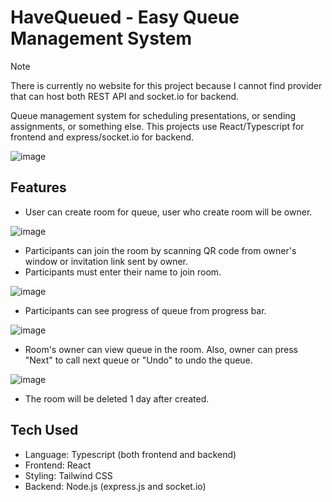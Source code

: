 # HaveQueued - Easy Queue Management System

> [!NOTE]
> There is currently no website for this project because I cannot find provider that can host both REST API and socket.io for backend.

Queue management system for scheduling presentations, or sending assignments, or something else. This projects use React/Typescript for frontend and express/socket.io for backend.

![image](https://github.com/creampiney/have-queued/assets/58902996/ca1db6d9-2e68-4c3b-9c38-1508f060094c)

## Features

- User can create room for queue, user who create room will be owner.

![image](https://github.com/creampiney/have-queued/assets/58902996/ba1275c6-d75a-4190-80fa-84863dcec4f7)

- Participants can join the room by scanning QR code from owner's window or invitation link sent by owner.
- Participants must enter their name to join room.

![image](https://github.com/creampiney/have-queued/assets/58902996/676647e1-3d9d-4161-a540-59417f0694f1)

- Participants can see progress of queue from progress bar.

![image](https://github.com/creampiney/have-queued/assets/58902996/31dacc9d-883b-4faf-a91b-f6bfa9d9242d)

- Room's owner can view queue in the room. Also, owner can press "Next" to call next queue or "Undo" to undo the queue.

![image](https://github.com/creampiney/have-queued/assets/58902996/65796db2-13d4-4111-8ca7-997d3bf61ee3)

- The room will be deleted 1 day after created.

## Tech Used

- Language: Typescript (both frontend and backend)
- Frontend: React
- Styling: Tailwind CSS
- Backend: Node.js (express.js and socket.io)
